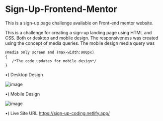 # Sign-Up-Frontend-Mentor
This is a sign-up page challenge available on Front-end mentor website.

This is a challenge for creating a sign-up landing page using HTML and CSS. Both or desktop and mobile design.
The responsiveness was created using the concept of media queries.
The mobile design media query was
```
@media only screen and (max-width:900px)
{
   /*The code updates for mobile design*/
}
```
•) Desktop Design

![image](https://user-images.githubusercontent.com/78952955/141435838-7d9fbe76-ecdd-4554-b0e8-1b691ce031f0.png)

•) Mobile Design

![image](https://user-images.githubusercontent.com/78952955/141436099-73bcdd41-3cc1-4ecf-b755-a1133329edcb.png)

•) Live Site URL
 https://sign-up-coding.netlify.app/
